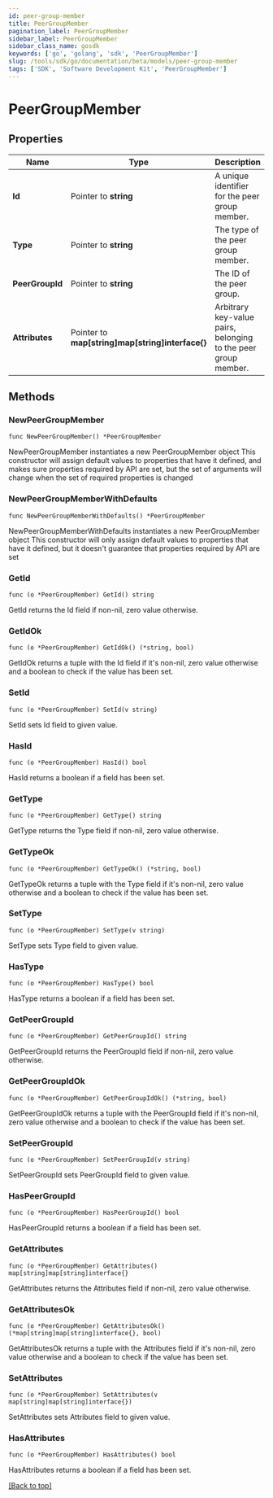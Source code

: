 ```yaml
---
id: peer-group-member
title: PeerGroupMember
pagination_label: PeerGroupMember
sidebar_label: PeerGroupMember
sidebar_class_name: gosdk
keywords: ['go', 'golang', 'sdk', 'PeerGroupMember'] 
slug: /tools/sdk/go/documentation/beta/models/peer-group-member
tags: ['SDK', 'Software Development Kit', 'PeerGroupMember']
---
```


# PeerGroupMember

## Properties

Name | Type | Description | Notes
------------ | ------------- | ------------- | -------------
**Id** | Pointer to **string** | A unique identifier for the peer group member. | [optional] 
**Type** | Pointer to **string** | The type of the peer group member. | [optional] 
**PeerGroupId** | Pointer to **string** | The ID of the peer group. | [optional] 
**Attributes** | Pointer to **map[string]map[string]interface{}** | Arbitrary key-value pairs, belonging to the peer group member. | [optional] 

## Methods

### NewPeerGroupMember

`func NewPeerGroupMember() *PeerGroupMember`

NewPeerGroupMember instantiates a new PeerGroupMember object
This constructor will assign default values to properties that have it defined,
and makes sure properties required by API are set, but the set of arguments
will change when the set of required properties is changed

### NewPeerGroupMemberWithDefaults

`func NewPeerGroupMemberWithDefaults() *PeerGroupMember`

NewPeerGroupMemberWithDefaults instantiates a new PeerGroupMember object
This constructor will only assign default values to properties that have it defined,
but it doesn't guarantee that properties required by API are set

### GetId

`func (o *PeerGroupMember) GetId() string`

GetId returns the Id field if non-nil, zero value otherwise.

### GetIdOk

`func (o *PeerGroupMember) GetIdOk() (*string, bool)`

GetIdOk returns a tuple with the Id field if it's non-nil, zero value otherwise
and a boolean to check if the value has been set.

### SetId

`func (o *PeerGroupMember) SetId(v string)`

SetId sets Id field to given value.

### HasId

`func (o *PeerGroupMember) HasId() bool`

HasId returns a boolean if a field has been set.

### GetType

`func (o *PeerGroupMember) GetType() string`

GetType returns the Type field if non-nil, zero value otherwise.

### GetTypeOk

`func (o *PeerGroupMember) GetTypeOk() (*string, bool)`

GetTypeOk returns a tuple with the Type field if it's non-nil, zero value otherwise
and a boolean to check if the value has been set.

### SetType

`func (o *PeerGroupMember) SetType(v string)`

SetType sets Type field to given value.

### HasType

`func (o *PeerGroupMember) HasType() bool`

HasType returns a boolean if a field has been set.

### GetPeerGroupId

`func (o *PeerGroupMember) GetPeerGroupId() string`

GetPeerGroupId returns the PeerGroupId field if non-nil, zero value otherwise.

### GetPeerGroupIdOk

`func (o *PeerGroupMember) GetPeerGroupIdOk() (*string, bool)`

GetPeerGroupIdOk returns a tuple with the PeerGroupId field if it's non-nil, zero value otherwise
and a boolean to check if the value has been set.

### SetPeerGroupId

`func (o *PeerGroupMember) SetPeerGroupId(v string)`

SetPeerGroupId sets PeerGroupId field to given value.

### HasPeerGroupId

`func (o *PeerGroupMember) HasPeerGroupId() bool`

HasPeerGroupId returns a boolean if a field has been set.

### GetAttributes

`func (o *PeerGroupMember) GetAttributes() map[string]map[string]interface{}`

GetAttributes returns the Attributes field if non-nil, zero value otherwise.

### GetAttributesOk

`func (o *PeerGroupMember) GetAttributesOk() (*map[string]map[string]interface{}, bool)`

GetAttributesOk returns a tuple with the Attributes field if it's non-nil, zero value otherwise
and a boolean to check if the value has been set.

### SetAttributes

`func (o *PeerGroupMember) SetAttributes(v map[string]map[string]interface{})`

SetAttributes sets Attributes field to given value.

### HasAttributes

`func (o *PeerGroupMember) HasAttributes() bool`

HasAttributes returns a boolean if a field has been set.


[[Back to top]](#) 


